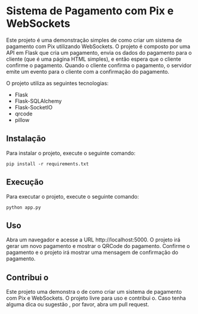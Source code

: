 # Sistema de Pagamento com Pix e WebSockets

Este projeto é uma demonstração simples de como criar um sistema de pagamento
com Pix utilizando WebSockets. O projeto é composto por uma API em Flask que
cria um pagamento, envia os dados do pagamento para o cliente (que é uma página
HTML simples), e então espera que o cliente confirme o pagamento. Quando o
cliente confirma o pagamento, o servidor emite um evento para o cliente com a
confirmação do pagamento.

O projeto utiliza as seguintes tecnologias:

- Flask
- Flask-SQLAlchemy
- Flask-SocketIO
- qrcode
- pillow

## Instalação

Para instalar o projeto, execute o seguinte comando:

    pip install -r requirements.txt

## Execução

Para executar o projeto, execute o seguinte comando:

    python app.py

## Uso

Abra um navegador e acesse a URL http://localhost:5000. O projeto irá gerar um
novo pagamento e mostrar o QRCode do pagamento. Confirme o pagamento e o
projeto irá mostrar uma mensagem de confirmação do pagamento.

## Contribui o

Este projeto uma demonstra o de como criar um sistema de pagamento com
Pix e WebSockets. O projeto livre para uso e contribui o. Caso tenha
alguma dica ou sugestão , por favor, abra um pull request.
